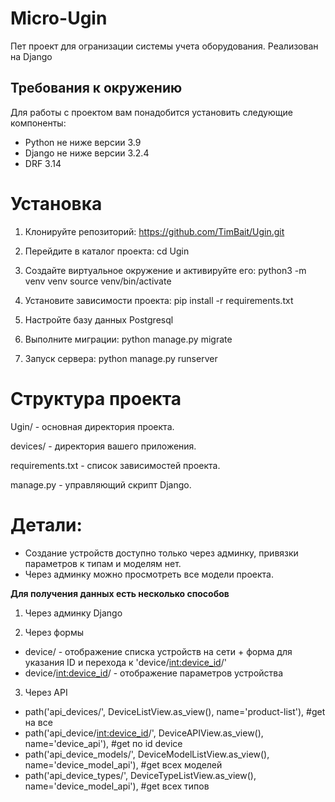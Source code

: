 # **Micro-Ugin**

Пет проект для огранизации системы учета оборудования. Реализован на Django


## **Требования к окружению**

Для работы с проектом вам понадобится установить следующие компоненты:

- Python не ниже версии 3.9
- Django не ниже версии 3.2.4
- DRF 3.14


# **Установка**

1. Клонируйте репозиторий:
  https://github.com/TimBait/Ugin.git

2. Перейдите в каталог проекта:
  cd Ugin

3. Создайте виртуальное окружение и активируйте его:
  python3 -m venv venv
  source venv/bin/activate

4. Установите зависимости проекта:
   pip install -r requirements.txt

5. Настройте базу данных Postgresql

6. Выполните миграции:
   python manage.py migrate

7. Запуск сервера:
   python manage.py runserver


# **Структура проекта**

Ugin/ - основная директория проекта.

devices/ - директория вашего приложения.

requirements.txt - список зависимостей проекта.

manage.py - управляющий скрипт Django.



# **Детали:**
- Создание устройств доступно только через админку, привязки параметров к типам и моделям нет.
- Через админку можно просмотреть все модели проекта.

**Для получения данных есть несколько способов**

1. Через админку Django

2. Через формы
- device/ - отображение списка устройств на сети + форма для указания ID и перехода к 'device/<int:device_id>/'
- device/<int:device_id>/ - отображение параметров устройства

3. Через API
- path('api_devices/', DeviceListView.as_view(), name='product-list'),     #get на все
- path('api_device/<int:device_id>/', DeviceAPIView.as_view(), name='device_api'),      #get по id device
- path('api_device_models/', DeviceModelListView.as_view(), name='device_model_api'),     #get всех моделей
- path('api_device_types/', DeviceTypeListView.as_view(), name='device_model_api'),     #get всех типов
